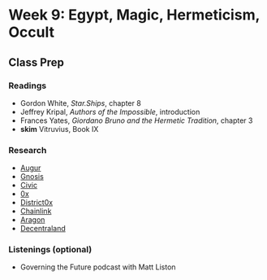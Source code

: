 # Week 9: Egypt, Magic, Hermeticism, Occult

## Class Prep
### Readings
* Gordon White, *Star.Ships*, chapter 8
* Jeffrey Kripal, *Authors of the Impossible*, introduction
* Frances Yates, *Giordano Bruno and the Hermetic Tradition*, chapter 3
* **skim** Vitruvius, Book IX

### Research
* [Augur](https://augur.net)
* [Gnosis](https://gnosis.pm)
* [Civic](https://www.civic.com)
* [0x](https://0xproject.com)
* [District0x](https://district0x.io)
* [Chainlink](https://link.smartcontract.com)
* [Aragon](https://aragon.one)
* [Decentraland](https://decentraland.org)

### Listenings (optional)
* Governing the Future podcast with Matt Liston